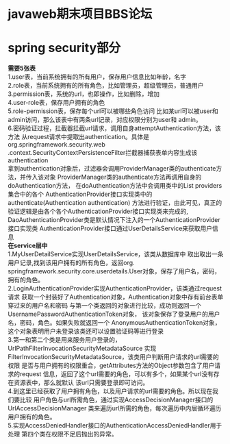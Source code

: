 # javaweb期末项目BBS论坛


# **spring security部分**
**需要5张表**  
1.user表，当前系统拥有的所有用户，保存用户信息比如年龄，名字  
2.role表，当前系统拥有的所有角色，比如管理员，超级管理员，普通用户  
3.permission表，系统的url，也即操作，比如删除，增加  
4.user-role表，保存用户拥有的角色  
5.role-permission表，保存每个url可以被哪些角色访问
比如某url可以被user和admin访问，那么该表中有两条url记录，对应权限分别为user和
admin。  
6.密码验证过程，拦截器拦截url请求，调用自身attemptAuthentication方法，该方法
从request请求中提取出authentication。具体是org.springframework.security.web
.context.SecurityContextPersistenceFilter拦截器捕获表单内容生成该authentication  
 拿到authentication对象后，过滤器会调用ProviderManager类的authenticate方法，并传入该对象
ProviderManager类的authenticate方法再调用自身的doAuthentication方法，
在doAuthentication方法中会调用类中的List providers集合中的各个
AuthenticationProvider接口实现类中的authenticate(Authentication authentication)
方法进行验证，由此可见，真正的验证逻辑是由各个各个AuthenticationProvider接口实现类来完成的,
DaoAuthenticationProvider类是默认情况下注入的一个AuthenticationProvider接口实现类
AuthenticationProvider接口通过UserDetailsService来获取用户信息  
**在service层中**  
1.MyUserDetailService实现UserDetailsService，该类从数据库中
取出取出一条用户记录,找到该用户拥有的所有角色，返回org.
springframework.security.core.userdetails.User对象，保存了用户名，密码，
拥有的角色。<br>
2.LoginAuthenticationProvider实现AuthenticationProvider，该类通过request请求
获取一个封装好了Authentication对象，Authentication对象中存有前台表单穿过来的用户名和密码
与第一个类返回的对象进行比较，成功则返回一个UsernamePasswordAuthenticationToken对象，
该对象保存了登录用户的用户名，密码，角色。如果失败就返回一个
AnonymousAuthenticationToken对象，这个对象表明用户未登录该类还可以设置验证码等进行登录
<br>
3.第一和第二个类是用来服务用户登录的，UrlPathFilterInvocationSecurityMetadataSource
实现FilterInvocationSecurityMetadataSource，该类用户判断用户请求的url需要的权限
是否与用户拥有的权限重合，getAttributes方法的Object参数包含了用户请求的request
信息，返回了这个url需要的角色，可以有多个，如果某个url没有存在资源表中，那么就默认
该url只需要登录即可访问。<br>
4.到这里已经获取了用户拥有角色，以及用户请求的url需要的角色。所以现在我们要比较
用户角色与url所需角色，通过实现AccessDecisionManager接口的UrlAccessDecisionManager
类来遍历url所需的角色，每次遍历中内层循环遍历用户拥有的角色。<br>
5.实现AccessDeniedHandler接口的AuthenticationAccessDeniedHandler用于处理
第四个类在权限不足后抛出的异常。
    